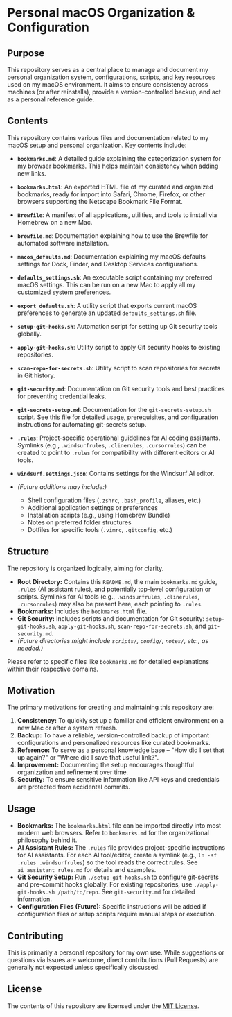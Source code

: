 # Personal macOS Organization & Configuration

## Purpose

This repository serves as a central place to manage and document my personal organization system, configurations, scripts, and key resources used on my macOS environment. It aims to ensure consistency across machines (or after reinstalls), provide a version-controlled backup, and act as a personal reference guide.

## Contents

This repository contains various files and documentation related to my macOS setup and personal organization. Key contents include:

- **`bookmarks.md`**: A detailed guide explaining the categorization system for my browser bookmarks. This helps maintain consistency when adding new links.
- **`bookmarks.html`**: An exported HTML file of my curated and organized bookmarks, ready for import into Safari, Chrome, Firefox, or other browsers supporting the Netscape Bookmark File Format.
- **`Brewfile`**: A manifest of all applications, utilities, and tools to install via Homebrew on a new Mac.
- **`brewfile.md`**: Documentation explaining how to use the Brewfile for automated software installation.
- **`macos_defaults.md`**: Documentation explaining my macOS defaults settings for Dock, Finder, and Desktop Services configurations.
- **`defaults_settings.sh`**: An executable script containing my preferred macOS settings. This can be run on a new Mac to apply all my customized system preferences.
- **`export_defaults.sh`**: A utility script that exports current macOS preferences to generate an updated `defaults_settings.sh` file.
- **`setup-git-hooks.sh`**: Automation script for setting up Git security tools globally.
- **`apply-git-hooks.sh`**: Utility script to apply Git security hooks to existing repositories.
- **`scan-repo-for-secrets.sh`**: Utility script to scan repositories for secrets in Git history.
- **`git-security.md`**: Documentation on Git security tools and best practices for preventing credential leaks.
- **`git-secrets-setup.md`**: Documentation for the `git-secrets-setup.sh` script. See this file for detailed usage, prerequisites, and configuration instructions for automating git-secrets setup.

- **`.rules`**: Project-specific operational guidelines for AI coding assistants. Symlinks (e.g., `.windsurfrules`, `.clinerules`, `.cursorrules`) can be created to point to `.rules` for compatibility with different editors or AI tools.
- **`windsurf.settings.json`**: Contains settings for the Windsurf AI editor.
- _(Future additions may include:)_
  - Shell configuration files (`.zshrc`, `.bash_profile`, aliases, etc.)
  - Additional application settings or preferences
  - Installation scripts (e.g., using Homebrew Bundle)
  - Notes on preferred folder structures
  - Dotfiles for specific tools (`.vimrc`, `.gitconfig`, etc.)

## Structure

The repository is organized logically, aiming for clarity.

- **Root Directory:** Contains this `README.md`, the main `bookmarks.md` guide, `.rules` (AI assistant rules), and potentially top-level configuration or scripts. Symlinks for AI tools (e.g., `.windsurfrules`, `.clinerules`, `.cursorrules`) may also be present here, each pointing to `.rules`.
- **Bookmarks:** Includes the `bookmarks.html` file.
- **Git Security:** Includes scripts and documentation for Git security: `setup-git-hooks.sh`, `apply-git-hooks.sh`, `scan-repo-for-secrets.sh`, and `git-security.md`.
- _(Future directories might include `scripts/`, `config/`, `notes/`, etc., as needed.)_

Please refer to specific files like `bookmarks.md` for detailed explanations within their respective domains.

## Motivation

The primary motivations for creating and maintaining this repository are:

1.  **Consistency:** To quickly set up a familiar and efficient environment on a new Mac or after a system refresh.
2.  **Backup:** To have a reliable, version-controlled backup of important configurations and personalized resources like curated bookmarks.
3.  **Reference:** To serve as a personal knowledge base – "How did I set that up again?" or "Where did I save that useful link?".
4.  **Improvement:** Documenting the setup encourages thoughtful organization and refinement over time.
5.  **Security:** To ensure sensitive information like API keys and credentials are protected from accidental commits.

## Usage

- **Bookmarks:** The `bookmarks.html` file can be imported directly into most modern web browsers. Refer to `bookmarks.md` for the organizational philosophy behind it.
- **AI Assistant Rules:** The `.rules` file provides project-specific instructions for AI assistants. For each AI tool/editor, create a symlink (e.g., `ln -sf .rules .windsurfrules`) so the tool reads the correct rules. See `ai_assistant_rules.md` for details and examples.
- **Git Security Setup:** Run `./setup-git-hooks.sh` to configure git-secrets and pre-commit hooks globally. For existing repositories, use `./apply-git-hooks.sh /path/to/repo`. See `git-security.md` for detailed information.
- **Configuration Files (Future):** Specific instructions will be added if configuration files or setup scripts require manual steps or execution.

## Contributing

This is primarily a personal repository for my own use. While suggestions or questions via Issues are welcome, direct contributions (Pull Requests) are generally not expected unless specifically discussed.

## License

The contents of this repository are licensed under the [MIT License](LICENSE).

